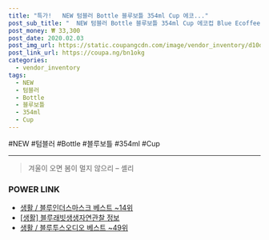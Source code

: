 ```yaml
--- 
title: "특가!   NEW 텀블러 Bottle 블루보틀 354ml Cup 에코..." 
post_sub_title: "  NEW 텀블러 Bottle 블루보틀 354ml Cup 에코컵 Blue Ecoffee x 12oz" 
post_money: ₩ 33,300 
post_date: 2020.02.03 
post_img_url: https://static.coupangcdn.com/image/vendor_inventory/d10d/8a2ecb868684f80601ebb6b7358df80a7f135b932c8af466165f3a58364a.jpg 
post_link_url: https://coupa.ng/bn1okg 
categories: 
  - vendor_inventory 
tags: 
  - NEW 
  - 텀블러 
  - Bottle 
  - 블루보틀 
  - 354ml 
  - Cup 
--- 
```

  #NEW #텀블러 #Bottle #블루보틀 #354ml #Cup 
<hr> 

> 겨울이 오면 봄이 멀지 않으리 – 셸리 


### POWER LINK

* <a href="https://blog.naver.com/santokki14/221788111499" target="_blank">생활 / 블루인더스마스크 베스트 ~14위</a>
* <a href="https://blog.naver.com/santokki14/221775064073" target="_blank"> [생활] 블루래빗생생자연관찰 정보 </a>
* <a href="https://blog.naver.com/santokki14/221783886079" target="_blank">생활 / 블루투스오디오 베스트 ~49위</a>
